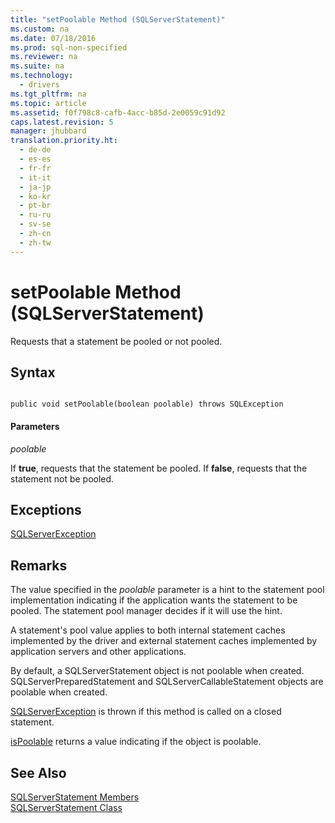 ```yaml
---
title: "setPoolable Method (SQLServerStatement)"
ms.custom: na
ms.date: 07/18/2016
ms.prod: sql-non-specified
ms.reviewer: na
ms.suite: na
ms.technology: 
  - drivers
ms.tgt_pltfrm: na
ms.topic: article
ms.assetid: f0f798c8-cafb-4acc-b85d-2e0059c91d92
caps.latest.revision: 5
manager: jhubbard
translation.priority.ht: 
  - de-de
  - es-es
  - fr-fr
  - it-it
  - ja-jp
  - ko-kr
  - pt-br
  - ru-ru
  - sv-se
  - zh-cn
  - zh-tw
---
```

# setPoolable Method (SQLServerStatement)
  Requests that a statement be pooled or not pooled.  
  
## Syntax  
  
```  
  
public void setPoolable(boolean poolable) throws SQLException  
```  
  
#### Parameters  
 *poolable*  
  
 If **true**, requests that the statement be pooled. If **false**, requests that the statement not be pooled.  
  
## Exceptions  
 [SQLServerException](../content/SQLServerException-Class.md)  
  
## Remarks  
 The value specified in the *poolable* parameter is a hint to the statement pool implementation indicating if the application wants the statement to be pooled. The statement pool manager decides if it will use the hint.  
  
 A statement's pool value applies to both internal statement caches implemented by the driver and external statement caches implemented by application servers and other applications.  
  
 By default, a SQLServerStatement object is not poolable when created. SQLServerPreparedStatement and SQLServerCallableStatement objects are poolable when created.  
  
 [SQLServerException](../content/SQLServerException-Class.md) is thrown if this method is called on a closed statement.  
  
 [isPoolable](../content/isPoolable-Method--SQLServerStatement-.md) returns a value indicating if the object is poolable.  
  
## See Also  
 [SQLServerStatement Members](../content/SQLServerStatement-Members.md)   
 [SQLServerStatement Class](../content/SQLServerStatement-Class.md)  
  
  